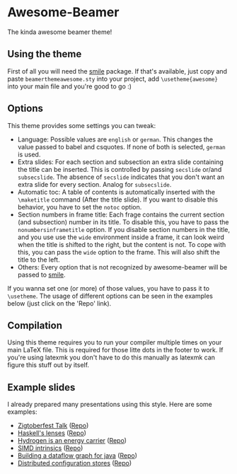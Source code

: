 # Awesome-Beamer
The kinda awesome beamer theme!

## Using the theme
First of all you will need the [smile](https://github.com/LukasPietzschmann/smile) package. If that's available, just copy and paste `beamerthemeawesome.sty` into your project, add `\usetheme{awesome}` into your main file and you're good to go :)

## Options
This theme provides some settings you can tweak:
- Language: Possible values are `english` or `german`. This changes the value passed to babel and csquotes. If none of both is selected, `german` is used.
- Extra slides: For each section and subsection an extra slide containing the title can be inserted. This is controlled by passing `secslide` or/and `subsecslide`. The absence of `secslide` indicates that you don't want an extra slide for every section. Analog for `subsecslide`.
- Automatic toc: A table of contents is automatically inserted with the `\maketitle` command (After the title slide). If you want to disable this behavior, you have to set the `notoc` option.
- Section numbers in frame title: Each frage contains the current section (and subsection) number in its title. To disable this, you have to pass the `nonumbersinframetitle` option. If you disable section numbers in the title, and you use use the `wide` environment inside a frame, it can look weird when the title is shifted to the right, but the content is not. To cope with this, you can pass the `wide` option to the frame. This will also shift the title to the left.
- Others: Every option that is not recognized by awesome-beamer will be passed to [smile](https://github.com/LukasPietzschmann/smile).

If you wanna set one (or more) of those values, you have to pass it to `\usetheme`. The usage of different options can be seen in the examples below (just click on the 'Repo' link).

## Compilation
Using this theme requires you to run your compiler multiple times on your main LaTeX file. This is required for those litte dots in the footer to work.
If you're using latexmk you don't have to do this manually as latexmk can figure this stuff out by itself.


## Example slides
I already prepared many presentations using this style. Here are some examples:
- [Zigtoberfest Talk](https://raw.githubusercontent.com/LukasPietzschmann/zigtoberfest-talk/build/talk.pdf) ([Repo](https://github.com/LukasPietzschmann/zigtoberfest-talk))
- [Haskell's lenses](https://raw.githubusercontent.com/LukasPietzschmann/haskell-lenses/build/slides/talk.pdf) ([Repo](https://github.com/LukasPietzschmann/haskell-lenses))
- [Hydrogen is an energy carrier](https://raw.githubusercontent.com/LukasPietzschmann/hydrogen-energy/build/talk.pdf) ([Repo](https://github.com/LukasPietzschmann/hydrogen-energy))
- [SIMD intrinsics](https://github.com/LukasPietzschmann/SIMD-Intrinsics/files/12775327/talk.pdf) ([Repo](https://github.com/LukasPietzschmann/SIMD-Intrinsics))
- [Building a dataflow graph for java](https://github.com/LukasPietzschmann/java-dataflow-graph/files/13249805/main.pdf) ([Repo](https://github.com/LukasPietzschmann/java-dataflow-graph))
- [Distributed configuration stores](https://github.com/LukasPietzschmann/Configuration-Stores/files/12793983/main.pdf) ([Repo](https://github.com/LukasPietzschmann/Configuration-Stores))
